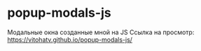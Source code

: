 # popup-modals-js
Модальные окна созданные мной на JS
Ссылка на просмотр: https://vitohatv.github.io/popup-modals-js/
